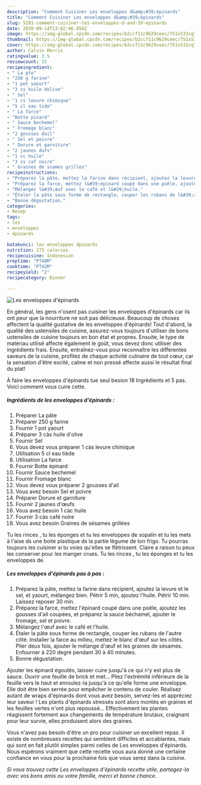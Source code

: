 ```yaml
---
description: "Comment Cuisiner Les enveloppes d&amp;#39;épinards"
title: "Comment Cuisiner Les enveloppes d&amp;#39;épinards"
slug: 5291-comment-cuisiner-les-enveloppes-d-and-39-epinards
date: 2020-09-14T13:02:06.856Z
image: https://img-global.cpcdn.com/recipes/b2ccf11c9629ceec/751x532cq70/les-enveloppes-depinards-photo-principale-de-la-recette.jpg
thumbnail: https://img-global.cpcdn.com/recipes/b2ccf11c9629ceec/751x532cq70/les-enveloppes-depinards-photo-principale-de-la-recette.jpg
cover: https://img-global.cpcdn.com/recipes/b2ccf11c9629ceec/751x532cq70/les-enveloppes-depinards-photo-principale-de-la-recette.jpg
author: Calvin Morris
ratingvalue: 3.5
reviewcount: 15
recipeingredient:
- " La pte"
- "250 g farine"
- "1 pot yaourt"
- "3 cs huile dolive"
- " Sel"
- "1 cs levure chimique"
- "5 cl eau tide"
- " La farce"
- "Botte pinard"
- " Sauce bechemel"
- " Fromage blanc"
- "2 gousses dail"
- " Sel et poivre"
- " Dorure et garniture"
- "2 jaunes dufs"
- "1 cc huile"
- "3 cs caf noire"
- " Graines de ssames grilles"
recipeinstructions:
- "Préparez la pâte, mettez la farine dans récipient, ajoutez la levure et le sel, et yaourt, mélangez bien. Pétrir 5 min, ajoutez l&#39;huile. Pétrir 10 min. Laissez reposer 30 min."
- "Préparez la farce, mettez l&#39;épinard coupé dans une poêle, ajoutez les gousses d&#39;ail coupées, et préparez la sauce béchamel, ajouter le fromage, sel et poivre."
- "Mélangez l&#39;œuf avec le café et l&#39;huile."
- "Étaler la pâte sous forme de rectangle, couper les rubans de l&#39;autre côté. Installer la farce au milieu, mettez le blanc d&#39;œuf sur les côtés. Plier deux fois, ajouter le mélange d&#39;œuf et les graines de sésames. Enfourner à 220 degré pendant 30 à 40 minutes."
- "Bonne dégustation."
categories:
- Resep
tags:
- les
- enveloppes
- dpinards

katakunci: les enveloppes dpinards 
nutrition: 273 calories
recipecuisine: Indonesian
preptime: "PT40M"
cooktime: "PT42M"
recipeyield: "2"
recipecategory: Dinner

---
```



![Les enveloppes d&#39;épinards](https://img-global.cpcdn.com/recipes/b2ccf11c9629ceec/751x532cq70/les-enveloppes-depinards-photo-principale-de-la-recette.jpg)

En général, les gens n'osent pas cuisiner les enveloppes d&#39;épinards car ils ont peur que la nourriture ne soit pas délicieuse. Beaucoup de choses affectent la qualité gustative de les enveloppes d&#39;épinards! Tout d'abord, la qualité des ustensiles de cuisine, assurez-vous toujours d'utiliser de bons ustensiles de cuisine toujours en bon état et propres. Ensuite, le type de matériau utilisé affecte également le goût, vous devez donc utiliser des ingrédients frais. Ensuite, entraînez-vous pour reconnaître les différentes saveurs de la cuisine, profitez de chaque activité culinaire de tout cœur, car la sensation d'être excité, calme et non pressé affecte aussi le résultat final du plat!

<!--inarticleads1-->

À faire les enveloppes d&#39;épinards tue seul besion 18 Ingrédients et 5 pas. Voici comment vous cuire cette.

##### Ingrédients de les enveloppes d&#39;épinards :

1. Préparer  La pâte
1. Préparer 250 g farine
1. Fournir 1 pot yaourt
1. Préparer 3 càs huile d&#39;olive
1. Fournir  Sel
1. Vous devez vous préparer 1 càs levure chimique
1. Utilisation 5 cl eau tiède
1. Utilisation  La farce
1. Fournir Botte épinard
1. Fournir  Sauce bechemel
1. Fournir  Fromage blanc
1. Vous devez vous préparer 2 gousses d&#39;ail
1. Vous avez besoin  Sel et poivre
1. Préparer  Dorure et garniture
1. Fournir 2 jaunes d&#39;œufs
1. Vous avez besoin 1 càc huile
1. Fournir 3 càs café noire
1. Vous avez besoin  Graines de sésames grillées


Tu les rinces , tu les éponges et tu les enveloppes de sopalin et tu les mets à l&#39;aise ds une boite plastique ds la partie légume de ton frigo. Tu pourras toujours les cuisiner si tu voies qu&#39;elles se flétrissent. Claire a raison tu peux les conserver pour les manger crues. Tu les rinces , tu les éponges et tu les enveloppes de. 

<!--inarticleads2-->

##### Les enveloppes d&#39;épinards pas à pas :

1. Préparez la pâte, mettez la farine dans récipient, ajoutez la levure et le sel, et yaourt, mélangez bien. Pétrir 5 min, ajoutez l&#39;huile. Pétrir 10 min. Laissez reposer 30 min.
1. Préparez la farce, mettez l&#39;épinard coupé dans une poêle, ajoutez les gousses d&#39;ail coupées, et préparez la sauce béchamel, ajouter le fromage, sel et poivre.
1. Mélangez l&#39;œuf avec le café et l&#39;huile.
1. Étaler la pâte sous forme de rectangle, couper les rubans de l&#39;autre côté. Installer la farce au milieu, mettez le blanc d&#39;œuf sur les côtés. Plier deux fois, ajouter le mélange d&#39;œuf et les graines de sésames. Enfourner à 220 degré pendant 30 à 40 minutes.
1. Bonne dégustation.


Ajouter les épinard égoutés, laisser cuire jusqu&#39;à ce qui n&#39;y est plus de sauce. Ouvrir une feuille de brick et met… Pliez l&#39;extrémité inférieure de la feuille vers le haut et enroulez-la jusqu&#39;à ce qu&#39;elle forme une enveloppe. Elle doit être bien serrée pour empêcher le contenu de couler. Réalisez autant de wraps d&#39;épinards dont vous avez besoin, servez-les et appréciez leur saveur ! Les plants d&#39;épinards stressés sont alors montés en graines et les feuilles vertes n&#39;ont plus repoussé… Effectivement les plantes réagissent fortement aux changements de température brutaux, craignant pour leur survie, elles produisent alors des graines. 

<!--inarticleads1-->

<p>
Vous n'avez pas besoin d'être un pro pour cuisiner un excellent repas. Il existe de nombreuses recettes qui semblent difficiles et accablantes, mais qui sont en fait plutôt simples parmi celles de Les enveloppes d&#39;épinards. Nous espérons vraiment que cette recette vous aura donné une certaine confiance en vous pour la prochaine fois que vous serez dans la cuisine.
</p>

<p>
<i>Si vous trouvez cette Les enveloppes d&#39;épinards recette utile, partagez-la avec vos bons amis ou votre famille, merci et bonne chance.</i>
</p>

